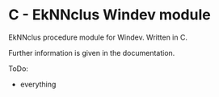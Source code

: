 # C - EkNNclus Windev module

EkNNclus procedure module for Windev. Written in C.

Further information is given in the documentation.

ToDo:
* everything
